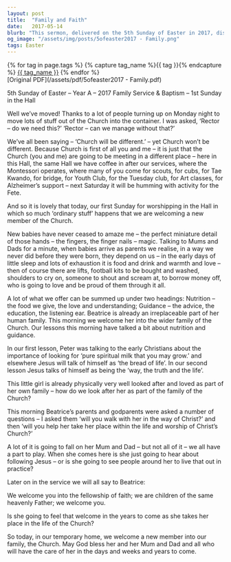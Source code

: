 ```yaml
---
layout: post
title:  "Family and Faith"
date:   2017-05-14
blurb: "This sermon, delivered on the 5th Sunday of Easter in 2017, discusses the importance of family and community in the Church. It emphasizes the role of the Church as a family, providing spiritual nutrition and guidance, and the responsibility of the congregation in nurturing new members. The sermon also highlights the significance of the physical space of the Church, as it moves into a new location."
og_image: "/assets/img/posts/5ofeaster2017 - Family.png"
tags: Easter
---    
```

<div class="tag-pills">
  {% for tag in page.tags %}
    {% capture tag_name %}{{ tag }}{% endcapture %}
    <a href="{{ site.baseurl }}/tag/{{ tag_name }}" class="tag-pill">{{ tag_name }}</a>
  {% endfor %}
</div>
[Original PDF](/assets/pdf/5ofeaster2017 - Family.pdf)

5th Sunday of Easter – Year A – 2017
Family Service & Baptism – 1st Sunday in the Hall

Well we’ve moved! Thanks to a lot of people turning up on Monday night to move lots of stuff out of the Church into the container. I was asked, ‘Rector – do we need this?’ ‘Rector – can we manage without that?’

We’ve all been saying – ‘Church will be different.’ – yet Church won’t be different. Because Church is first of all you and me – it is just that the Church (you and me) are going to be meeting in a different place – here in this Hall, the same Hall we have coffee in after our services, where the Montessori operates, where many of you come for scouts, for cubs, for Tae Kwando, for bridge, for Youth Club, for the Tuesday club, for Art classes, for Alzheimer’s support – next Saturday it will be humming with activity for the Fete.

And so it is lovely that today, our first Sunday for worshipping in the Hall in which so much ‘ordinary stuff’ happens that we are welcoming a new member of the Church.

New babies have never ceased to amaze me – the perfect miniature detail of those hands – the fingers, the finger nails – magic. Talking to Mums and Dads for a minute, when babies arrive as parents we realise, in a way we never did before they were born, they depend on us – in the early days of little sleep and lots of exhaustion it is food and drink and warmth and love – then of course there are lifts, football kits to be bought and washed, shoulders to cry on, someone to shout and scream at, to borrow money off, who is going to love and be proud of them through it all.

A lot of what we offer can be summed up under two headings: Nutrition – the food we give, the love and understanding; Guidance – the advice, the education, the listening ear. Beatrice is already an irreplaceable part of her human family. This morning we welcome her into the wider family of the Church. Our lessons this morning have talked a bit about nutrition and guidance.

In our first lesson, Peter was talking to the early Christians about the importance of looking for ‘pure spiritual milk that you may grow.’ and elsewhere Jesus will talk of himself as ‘the bread of life’. In our second lesson Jesus talks of himself as being the ‘way, the truth and the life’.

This little girl is already physically very well looked after and loved as part of her own family – how do we look after her as part of the family of the Church?

This morning Beatrice’s parents and godparents were asked a number of questions – I asked them ‘will you walk with her in the way of Christ?’ and then ‘will you help her take her place within the life and worship of Christ’s Church?’

A lot of it is going to fall on her Mum and Dad – but not all of it – we all have a part to play. When she comes here is she just going to hear about following Jesus – or is she going to see people around her to live that out in practice?

Later on in the service we will all say to Beatrice:

We welcome you into the fellowship of faith;
we are children of the same heavenly Father;
we welcome you.

Is she going to feel that welcome in the years to come as she takes her place in the life of the Church?

So today, in our temporary home, we welcome a new member into our family, the Church. May God bless her and her Mum and Dad and all who will have the care of her in the days and weeks and years to come.
